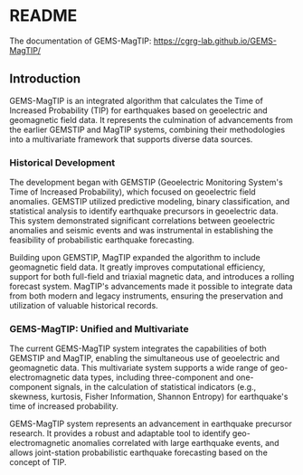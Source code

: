 # README

The documentation of GEMS-MagTIP: https://cgrg-lab.github.io/GEMS-MagTIP/

## Introduction

GEMS-MagTIP is an integrated algorithm that calculates the Time of Increased Probability (TIP) for earthquakes based on geoelectric and geomagnetic field data. 
It represents the culmination of advancements from the earlier GEMSTIP and MagTIP systems, combining their methodologies into a multivariate framework that supports diverse data sources.

### Historical Development

The development began with GEMSTIP (Geoelectric Monitoring System's Time of Increased Probability), which focused on geoelectric field anomalies. GEMSTIP utilized predictive modeling, binary classification, and statistical analysis to identify earthquake precursors in geoelectric data. This system demonstrated significant correlations between geoelectric anomalies and seismic events and was instrumental in establishing the feasibility of probabilistic earthquake forecasting.

Building upon GEMSTIP, MagTIP expanded the algorithm to include geomagnetic field data. 
It greatly improves computational efficiency, support for both full-field and triaxial magnetic data, and introduces a rolling forecast system. 
MagTIP's advancements made it possible to integrate data from both modern and legacy instruments, ensuring the preservation and utilization of valuable historical records.


### GEMS-MagTIP: Unified and Multivariate

The current GEMS-MagTIP system integrates the capabilities of both GEMSTIP and MagTIP, enabling the simultaneous use of geoelectric and geomagnetic data. 
This multivariate system supports a wide range of geo-electromagnetic data types, including three-component and one-component signals, in the calculation of statistical indicators (e.g., skewness, kurtosis, Fisher Information, Shannon Entropy) for earthquake's time of increased probability.

GEMS-MagTIP system represents an advancement in earthquake precursor research.
It provides a robust and adaptable tool to identify geo-electromagnetic anomalies correlated with large earthquake events, and allows joint-station probabilistic earthquake forecasting based on the concept of TIP. 
